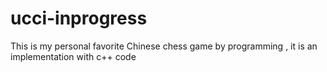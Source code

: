 # ucci-inprogress
This is my personal favorite Chinese chess game by programming , it is an implementation with c++ code  
